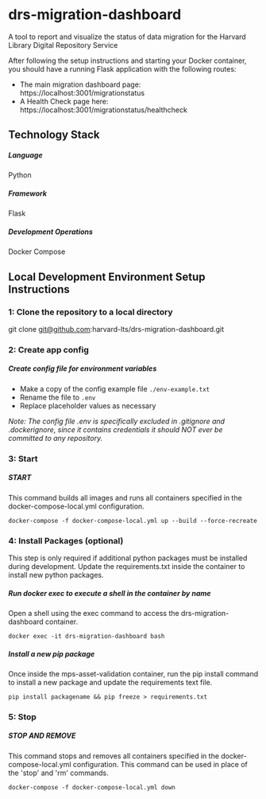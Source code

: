 # drs-migration-dashboard
A tool to report and visualize the status of data migration for the Harvard Library Digital Repository Service

After following the setup instructions and starting your Docker container, you should have a running Flask application with the following routes:

* The main migration dashboard page: https://localhost:3001/migrationstatus
* A Health Check page here: https://localhost:3001/migrationstatus/healthcheck

## Technology Stack
##### Language
Python

##### Framework
Flask

##### Development Operations
Docker Compose

## Local Development Environment Setup Instructions

### 1: Clone the repository to a local directory
git clone git@github.com:harvard-lts/drs-migration-dashboard.git

### 2: Create app config

##### Create config file for environment variables
- Make a copy of the config example file `./env-example.txt`
- Rename the file to `.env`
- Replace placeholder values as necessary

*Note: The config file .env is specifically excluded in .gitignore and .dockerignore, since it contains credentials it should NOT ever be committed to any repository.*

### 3: Start

##### START

This command builds all images and runs all containers specified in the docker-compose-local.yml configuration.

```
docker-compose -f docker-compose-local.yml up --build --force-recreate
```

### 4: Install Packages (optional)
This step is only required if additional python packages must be installed during development. Update the requirements.txt inside the container to install new python packages.

##### Run docker exec to execute a shell in the container by name

Open a shell using the exec command to access the drs-migration-dashboard container.

```
docker exec -it drs-migration-dashboard bash
```

##### Install a new pip package

Once inside the mps-asset-validation container, run the pip install command to install a new package and update the requirements text file.

```
pip install packagename && pip freeze > requirements.txt
```

### 5: Stop

##### STOP AND REMOVE

This command stops and removes all containers specified in the docker-compose-local.yml configuration. This command can be used in place of the 'stop' and 'rm' commands.

```
docker-compose -f docker-compose-local.yml down
```